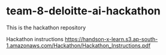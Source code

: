 # team-8-deloitte-ai-hackathon
This is the hackathon repository

Hackathon instructions
https://handson-x-learn.s3.ap-south-1.amazonaws.com/Hackathon/Hackathon_Instructions.pdf
